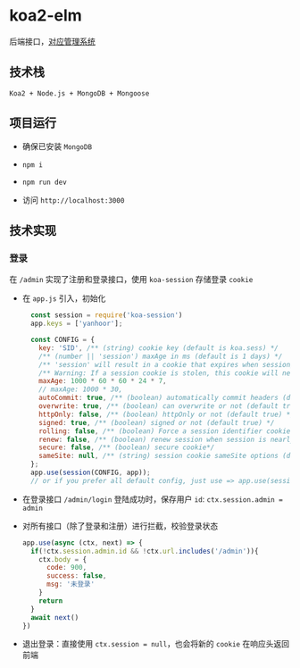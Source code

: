 # koa2-elm

后端接口，[对应管理系统](https://github.com/yanhoor/mall-web)

## 技术栈

`Koa2 + Node.js + MongoDB + Mongoose`

## 项目运行

- 确保已安装 `MongoDB`

- `npm i`

- `npm run dev`

- 访问 `http://localhost:3000`

## 技术实现

### 登录

在 `/admin` 实现了注册和登录接口，使用 `koa-session` 存储登录 `cookie`

- 在 `app.js` 引入，初始化

  ```javascript
    const session = require('koa-session')
    app.keys = ['yanhoor'];

    const CONFIG = {
      key: 'SID', /** (string) cookie key (default is koa.sess) */
      /** (number || 'session') maxAge in ms (default is 1 days) */
      /** 'session' will result in a cookie that expires when session/browser is closed */
      /** Warning: If a session cookie is stolen, this cookie will never expire */
      maxAge: 1000 * 60 * 60 * 24 * 7,
      // maxAge: 1000 * 30,
      autoCommit: true, /** (boolean) automatically commit headers (default true) */
      overwrite: true, /** (boolean) can overwrite or not (default true) */
      httpOnly: false, /** (boolean) httpOnly or not (default true) */
      signed: true, /** (boolean) signed or not (default true) */
      rolling: false, /** (boolean) Force a session identifier cookie to be set on every response. The expiration is reset to the original maxAge, resetting the expiration countdown. (default is false) */
      renew: false, /** (boolean) renew session when session is nearly expired, so we can always keep user logged in. (default is false)*/
      secure: false, /** (boolean) secure cookie*/
      sameSite: null, /** (string) session cookie sameSite options (default null, don't set it) */
    };
    app.use(session(CONFIG, app));
    // or if you prefer all default config, just use => app.use(session(app));
  ```

- 在登录接口 `/admin/login` 登陆成功时，保存用户 `id`: `ctx.session.admin = admin`

- 对所有接口（除了登录和注册）进行拦截，校验登录状态

  ```javascript
  app.use(async (ctx, next) => {
    if(!ctx.session.admin.id && !ctx.url.includes('/admin')){
      ctx.body = {
        code: 900,
        success: false,
        msg: '未登录'
      }
      return
    }
    await next()
  })
  ```
  
- 退出登录：直接使用 `ctx.session = null`，也会将新的 `cookie` 在响应头返回前端
